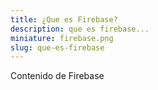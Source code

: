 ```yaml
---
title: ¿Que es Firebase?
description: que es firebase...
miniature: firebase.png
slug: que-es-firebase
---
```


Contenido de Firebase

